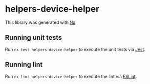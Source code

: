 # helpers-device-helper

This library was generated with [Nx](https://nx.dev).

## Running unit tests

Run `nx test helpers-device-helper` to execute the unit tests via [Jest](https://jestjs.io).

## Running lint

Run `nx lint helpers-device-helper` to execute the lint via [ESLint](https://eslint.org/).
